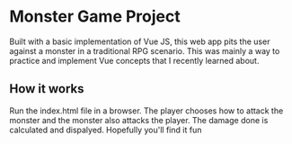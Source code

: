 # Monster Game Project

Built with a basic implementation of Vue JS, this web app pits the user against a monster in a traditional RPG scenario. This was mainly a way to practice and implement Vue concepts that I recently learned about.

## How it works

Run the index.html file in a browser. The player chooses how to attack the monster and the monster also attacks the player. The damage done is calculated and dispalyed. Hopefully you'll find it fun
